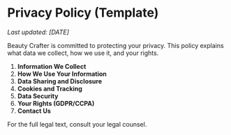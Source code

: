 # Privacy Policy (Template)

_Last updated: [DATE]_

Beauty Crafter is committed to protecting your privacy. This policy explains what data we collect, how we use it, and your rights.

1. **Information We Collect**
2. **How We Use Your Information**
3. **Data Sharing and Disclosure**
4. **Cookies and Tracking**
5. **Data Security**
6. **Your Rights (GDPR/CCPA)**
7. **Contact Us**

For the full legal text, consult your legal counsel.
